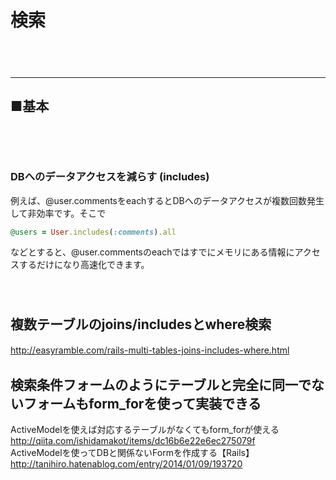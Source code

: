 
# 検索

　  
　  
- - - 
## ■基本
### 
　  
　  
### DBへのデータアクセスを減らす (includes)
例えば、@user.commentsをeachするとDBへのデータアクセスが複数回数発生して非効率です。そこで  
```ruby
@users = User.includes(:comments).all
```
などとすると、@user.commentsのeachではすでにメモリにある情報にアクセスするだけになり高速化できます。  
　  
　  
## 複数テーブルのjoins/includesとwhere検索
http://easyramble.com/rails-multi-tables-joins-includes-where.html
　  

## 検索条件フォームのようにテーブルと完全に同一でないフォームもform_forを使って実装できる
ActiveModelを使えば対応するテーブルがなくてもform_forが使える  
http://qiita.com/ishidamakot/items/dc16b6e22e6ec275079f  
ActiveModelを使ってDBと関係ないFormを作成する【Rails】  
http://tanihiro.hatenablog.com/entry/2014/01/09/193720
